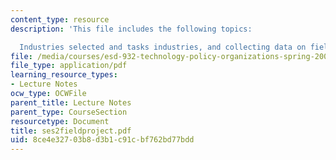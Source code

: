 ```yaml
---
content_type: resource
description: 'This file includes the following topics:

  Industries selected and tasks industries, and collecting data on field projects.'
file: /media/courses/esd-932-technology-policy-organizations-spring-2005/8ce4e32703b8d3b1c91cbf762bd77bdd_ses2fieldproject.pdf
file_type: application/pdf
learning_resource_types:
- Lecture Notes
ocw_type: OCWFile
parent_title: Lecture Notes
parent_type: CourseSection
resourcetype: Document
title: ses2fieldproject.pdf
uid: 8ce4e327-03b8-d3b1-c91c-bf762bd77bdd
---
```

